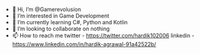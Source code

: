 - 👋 Hi, I’m @Gamerevolusion
- 👀 I’m interested in Game Development
- 🌱 I’m currently learning C#, Python and Kotlin
- 💞️ I’m looking to collaborate on nothing
- 📫 How to reach me twitter - https://twitter.com/hardik102006 linkedin - https://www.linkedin.com/in/hardik-agrawal-91a42522b/

<!---
Gamerevolusion/Gamerevolusion is a ✨ special ✨ repository because its `README.md` (this file) appears on your GitHub profile.
You can click the Preview link to take a look at your changes.
--->
